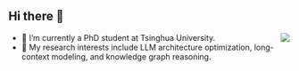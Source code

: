 ## Hi there 👋

<img align="right" src="https://github-readme-stats.vercel.app/api?username=leezythu&show_icons=true&icon_color=CE1D2D&text_color=718096&bg_color=ffffff&hide_title=true" />

- 🔭 I’m currently a PhD student at Tsinghua University.
- 🌱 My research interests include LLM architecture optimization, long-context modeling, and knowledge graph reasoning.
